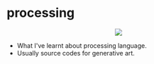# processing
<p align="center"><img src="https://user-images.githubusercontent.com/61646760/128600345-5e941d41-33cb-4e71-a3b8-8fff84037a0f.png"></p>

- What I've learnt about processing language.
- Usually source codes for generative art.
